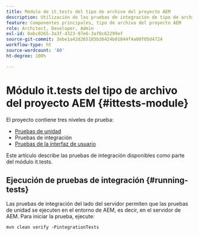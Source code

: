 ```yaml
---
title: Módulo de it.tests del tipo de archivo del proyecto AEM
description: Utilización de las pruebas de integración de tipo de archivo del proyecto AEM
feature: Componentes principales, tipo de archivo del proyecto AEM
role: Architect, Developer, Admin
exl-id: 0abc0265-3a3f-4323-97e6-3af0c62299ef
source-git-commit: 3ebe1a42d265185b36424b01844f4a00f05d4724
workflow-type: ht
source-wordcount: '80'
ht-degree: 100%

---
```


# Módulo it.tests del tipo de archivo del proyecto AEM {#ittests-module}

El proyecto contiene tres niveles de prueba:

* [Pruebas de unidad](core.md#unit-tests)
* Pruebas de integración
* [Pruebas de la interfaz de usuario](uitests.md)

Este artículo describe las pruebas de integración disponibles como parte del módulo it.tests.

## Ejecución de pruebas de integración {#running-tests}

Las pruebas de integración del lado del servidor permiten que las pruebas de unidad se ejecuten en el entorno de AEM, es decir, en el servidor de AEM. Para iniciar la prueba, ejecute:

```
mvn clean verify -PintegrationTests
```
